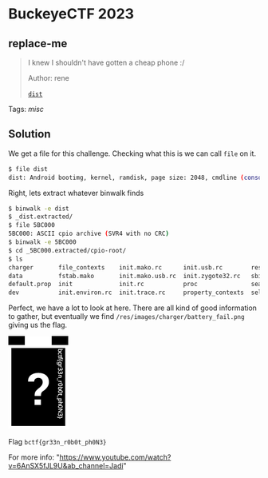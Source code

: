 # BuckeyeCTF 2023

## replace-me

> I knew I shouldn't have gotten a cheap phone :/
> 
>  Author: rene
>
> [`dist`](dist)

Tags: _misc_

## Solution
We get a file for this challenge. Checking what this is we can call `file` on it.

```bash
$ file dist
dist: Android bootimg, kernel, ramdisk, page size: 2048, cmdline (console=ttyHSL0,115200,n8 androidboot.hardware=mako lpj=67677 user_debug=31)
```

Right, lets extract whatever binwalk finds

```bash
$ binwalk -e dist
$ _dist.extracted/
$ file 5BC000
5BC000: ASCII cpio archive (SVR4 with no CRC)
$ binwalk -e 5BC000
$ cd _5BC000.extracted/cpio-root/
$ ls
charger       file_contexts    init.mako.rc      init.usb.rc        res              sepolicy          ueventd.mako.rc
data          fstab.mako       init.mako.usb.rc  init.zygote32.rc   sbin             service_contexts  ueventd.rc
default.prop  init             init.rc           proc               seapp_contexts   sys
dev           init.environ.rc  init.trace.rc     property_contexts  selinux_version  system
```

Perfect, we have a lot to look at here. There are all kind of good information to gather, but eventually we find `/res/images/charger/battery_fail.png` giving us the flag.

![](battery_fail.png)

Flag `bctf{gr33n_r0b0t_ph0N3}`

For more info: "https://www.youtube.com/watch?v=6AnSX5fJL9U&ab_channel=Jadi"